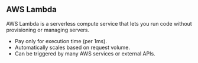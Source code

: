## AWS Lambda
AWS Lambda is a serverless compute service that lets you run code without provisioning or managing servers.
- Pay only for execution time (per 1ms).
- Automatically scales based on request volume.
- Can be triggered by many AWS services or external APIs.